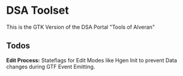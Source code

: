 # DSA Toolset

This is the GTK Version of the DSA Portal "Tools of Alveran"

## Todos

**Edit Process:**
Stateflags for Edit Modes like Hgen Init to prevent Data changes during GTF Event Emitting.
